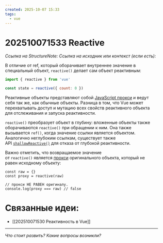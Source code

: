 ```yaml
---
created: 2025-10-07 15:33
tags:
  - vue
---
```

# 202510071533 Reactive

*Ссылка на StructureNote:*
*Ссылка на исходник или контекст (если есть):* 

 В отличие от ref, который оборачивает внутреннее значение в специальный объект, `reactive()` делает сам объект реактивным:

```js
import { reactive } from 'vue'

const state = reactive({ count: 0 })
```

Реактивные объекты представляют собой [JavaScript прокси](https://developer.mozilla.org/en-US/docs/Web/JavaScript/Reference/Global_Objects/Proxy) и ведут себя так же, как обычные объекты. Разница в том, что Vue может перехватывать доступ и мутацию всех свойств реактивного объекта для отслеживания и запуска реактивности.

`reactive()` преобразует объект в глубину: вложенные объекты также оборачиваются `reactive()` при обращении к ним. Она также вызывается `ref()`, когда значение ссылки является объектом. Аналогично неглубоким ссылкам, существует также API [`shallowReactive()`](https://ru.vuejs.org/api/reactivity-advanced.html#shallowreactive) для отказа от глубокой реактивности. 

Важно отметить, что возвращаемое значение от `reactive()` является [прокси](https://developer.mozilla.org/en-US/docs/Web/JavaScript/Reference/Global_Objects/Proxy) оригинального объекта, который не равен исходному объекту:

```JS
const raw = {}
const proxy = reactive(raw)

// прокси НЕ РАВЕН оригиналу.
console.log(proxy === raw) // false
```

# Связанные идеи:

* [[202510071530 Реактивность в Vue]]
---

*Что стоит развить? Какие вопросы возникли?*
